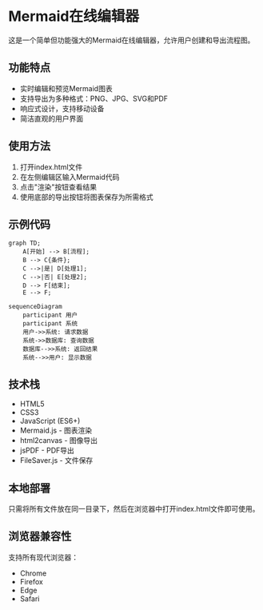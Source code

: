# Mermaid在线编辑器

这是一个简单但功能强大的Mermaid在线编辑器，允许用户创建和导出流程图。

## 功能特点

- 实时编辑和预览Mermaid图表
- 支持导出为多种格式：PNG、JPG、SVG和PDF
- 响应式设计，支持移动设备
- 简洁直观的用户界面

## 使用方法

1. 打开index.html文件
2. 在左侧编辑区输入Mermaid代码
3. 点击"渲染"按钮查看结果
4. 使用底部的导出按钮将图表保存为所需格式

## 示例代码

```
graph TD;
    A[开始] --> B[流程];
    B --> C{条件};
    C -->|是| D[处理1];
    C -->|否| E[处理2];
    D --> F[结束];
    E --> F;
```

```
sequenceDiagram
    participant 用户
    participant 系统
    用户->>系统: 请求数据
    系统->>数据库: 查询数据
    数据库-->>系统: 返回结果
    系统-->>用户: 显示数据
```

## 技术栈

- HTML5
- CSS3
- JavaScript (ES6+)
- Mermaid.js - 图表渲染
- html2canvas - 图像导出
- jsPDF - PDF导出
- FileSaver.js - 文件保存

## 本地部署

只需将所有文件放在同一目录下，然后在浏览器中打开index.html文件即可使用。

## 浏览器兼容性

支持所有现代浏览器：
- Chrome
- Firefox
- Edge
- Safari 